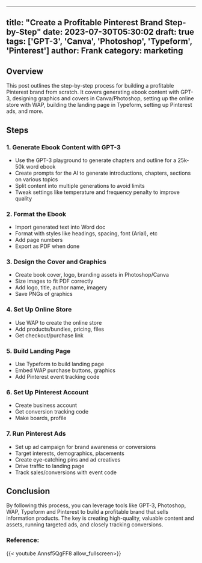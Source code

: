 
---
title: "Create a Profitable Pinterest Brand Step-by-Step"
date: 2023-07-30T05:30:02
draft: true
tags: ['GPT-3', 'Canva', 'Photoshop', 'Typeform', 'Pinterest']
author: Frank
category: marketing
---

## Overview

This post outlines the step-by-step process for building a profitable Pinterest brand from scratch. It covers generating ebook content with GPT-3, designing graphics and covers in Canva/Photoshop, setting up the online store with WAP, building the landing page in Typeform, setting up Pinterest ads, and more.

## Steps

### 1. Generate Ebook Content with GPT-3

- Use the GPT-3 playground to generate chapters and outline for a 25k-50k word ebook
- Create prompts for the AI to generate introductions, chapters, sections on various topics 
- Split content into multiple generations to avoid limits
- Tweak settings like temperature and frequency penalty to improve quality  

### 2. Format the Ebook

- Import generated text into Word doc
- Format with styles like headings, spacing, font (Arial), etc
- Add page numbers
- Export as PDF when done

### 3. Design the Cover and Graphics

- Create book cover, logo, branding assets in Photoshop/Canva
- Size images to fit PDF correctly
- Add logo, title, author name, imagery
- Save PNGs of graphics

### 4. Set Up Online Store

- Use WAP to create the online store 
- Add products/bundles, pricing, files
- Get checkout/purchase link

### 5. Build Landing Page 

- Use Typeform to build landing page 
- Embed WAP purchase buttons, graphics
- Add Pinterest event tracking code

### 6. Set Up Pinterest Account

- Create business account
- Get conversion tracking code
- Make boards, profile 

### 7. Run Pinterest Ads

- Set up ad campaign for brand awareness or conversions
- Target interests, demographics, placements
- Create eye-catching pins and ad creatives  
- Drive traffic to landing page
- Track sales/conversions with event code

## Conclusion

By following this process, you can leverage tools like GPT-3, Photoshop, WAP, Typeform and Pinterest to build a profitable brand that sells information products. The key is creating high-quality, valuable content and assets, running targeted ads, and closely tracking conversions.


### Reference:
{{< youtube Annsf5QgFF8 allow_fullscreen>}}
        